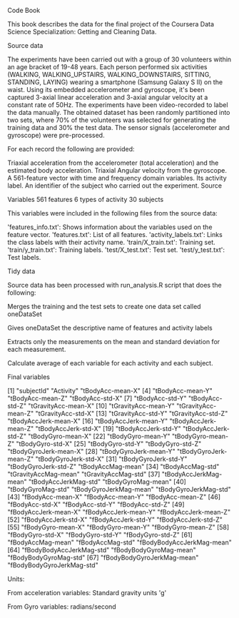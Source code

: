 Code Book

This book describes the data for the final project of the Coursera Data Science Specialization: Getting and Cleaning Data.

Source data

The experiments have been carried out with a group of 30 volunteers within an age bracket of 19-48 years. Each person performed six activities (WALKING, WALKING_UPSTAIRS, WALKING_DOWNSTAIRS, SITTING, STANDING, LAYING) wearing a smartphone (Samsung Galaxy S II) on the waist. Using its embedded accelerometer and gyroscope, it's been captured 3-axial linear acceleration and 3-axial angular velocity at a constant rate of 50Hz. The experiments have been video-recorded to label the data manually. The obtained dataset has been randomly partitioned into two sets, where 70% of the volunteers was selected for generating the training data and 30% the test data. The sensor signals (accelerometer and gyroscope) were pre-processed.

For each record the following are provided:

Triaxial acceleration from the accelerometer (total acceleration) and the estimated body acceleration.
Triaxial Angular velocity from the gyroscope.
A 561-feature vector with time and frequency domain variables.
Its activity label.
An identifier of the subject who carried out the experiment.
Source

Variables
561 features
6 types of activity
30 subjects

This variables were included in the following files from the source data:

'features_info.txt': Shows information about the variables used on the feature vector.
'features.txt': List of all features.
'activity_labels.txt': Links the class labels with their activity name.
'train/X_train.txt': Training set.
'train/y_train.txt': Training labels.
'test/X_test.txt': Test set.
'test/y_test.txt': Test labels.

Tidy data

Source data has been processed with run_analysis.R script that does the following:

Merges the training and the test sets to create one data set called oneDataSet

Gives oneDataSet the descriptive name of features and activity labels

Extracts only the measurements on the mean and standard deviation for each measurement.

Calculate average of each variable for each activity and each subject.

Final variables

[1] "subjectId" "Activity" "tBodyAcc-mean-X"
[4] "tBodyAcc-mean-Y" "tBodyAcc-mean-Z" "tBodyAcc-std-X"
[7] "tBodyAcc-std-Y" "tBodyAcc-std-Z" "tGravityAcc-mean-X"
[10] "tGravityAcc-mean-Y" "tGravityAcc-mean-Z" "tGravityAcc-std-X"
[13] "tGravityAcc-std-Y" "tGravityAcc-std-Z" "tBodyAccJerk-mean-X"
[16] "tBodyAccJerk-mean-Y" "tBodyAccJerk-mean-Z" "tBodyAccJerk-std-X"
[19] "tBodyAccJerk-std-Y" "tBodyAccJerk-std-Z" "tBodyGyro-mean-X"
[22] "tBodyGyro-mean-Y" "tBodyGyro-mean-Z" "tBodyGyro-std-X"
[25] "tBodyGyro-std-Y" "tBodyGyro-std-Z" "tBodyGyroJerk-mean-X"
[28] "tBodyGyroJerk-mean-Y" "tBodyGyroJerk-mean-Z" "tBodyGyroJerk-std-X"
[31] "tBodyGyroJerk-std-Y" "tBodyGyroJerk-std-Z" "tBodyAccMag-mean"
[34] "tBodyAccMag-std" "tGravityAccMag-mean" "tGravityAccMag-std"
[37] "tBodyAccJerkMag-mean" "tBodyAccJerkMag-std" "tBodyGyroMag-mean"
[40] "tBodyGyroMag-std" "tBodyGyroJerkMag-mean" "tBodyGyroJerkMag-std"
[43] "fBodyAcc-mean-X" "fBodyAcc-mean-Y" "fBodyAcc-mean-Z"
[46] "fBodyAcc-std-X" "fBodyAcc-std-Y" "fBodyAcc-std-Z"
[49] "fBodyAccJerk-mean-X" "fBodyAccJerk-mean-Y" "fBodyAccJerk-mean-Z"
[52] "fBodyAccJerk-std-X" "fBodyAccJerk-std-Y" "fBodyAccJerk-std-Z"
[55] "fBodyGyro-mean-X" "fBodyGyro-mean-Y" "fBodyGyro-mean-Z"
[58] "fBodyGyro-std-X" "fBodyGyro-std-Y" "fBodyGyro-std-Z"
[61] "fBodyAccMag-mean" "fBodyAccMag-std" "fBodyBodyAccJerkMag-mean" 
[64] "fBodyBodyAccJerkMag-std" "fBodyBodyGyroMag-mean" "fBodyBodyGyroMag-std"
[67] "fBodyBodyGyroJerkMag-mean" "fBodyBodyGyroJerkMag-std"

Units:

From acceleration variables: Standard gravity units 'g'

From Gyro variables: radians/second
